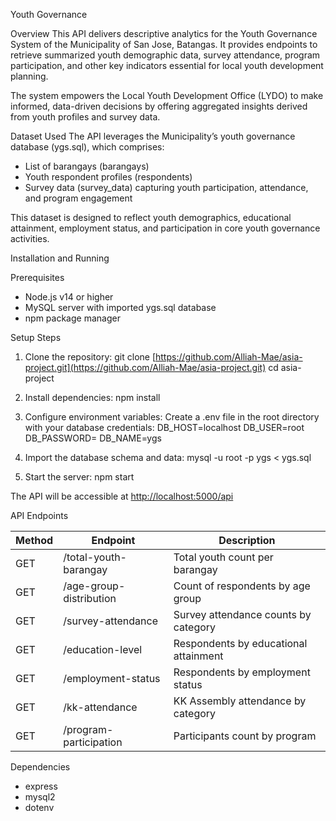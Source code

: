 Youth Governance 

Overview
This API delivers descriptive analytics for the Youth Governance System of the Municipality of San Jose, Batangas. It provides endpoints to retrieve summarized youth demographic data, survey attendance, program participation, and other key indicators essential for local youth development planning.

The system empowers the Local Youth Development Office (LYDO) to make informed, data-driven decisions by offering aggregated insights derived from youth profiles and survey data.

Dataset Used
The API leverages the Municipality’s youth governance database (ygs.sql), which comprises:

* List of barangays (barangays)
* Youth respondent profiles (respondents)
* Survey data (survey\_data) capturing youth participation, attendance, and program engagement

This dataset is designed to reflect youth demographics, educational attainment, employment status, and participation in core youth governance activities.

Installation and Running

Prerequisites

* Node.js v14 or higher
* MySQL server with imported ygs.sql database
* npm package manager

Setup Steps

1. Clone the repository:
   git clone [https://github.com/Alliah-Mae/asia-project.git](https://github.com/Alliah-Mae/asia-project.git)
   cd asia-project

2. Install dependencies:
   npm install

3. Configure environment variables:
   Create a .env file in the root directory with your database credentials:
   DB\_HOST=localhost
   DB\_USER=root
   DB\_PASSWORD=
   DB\_NAME=ygs

4. Import the database schema and data:
   mysql -u root -p ygs < ygs.sql

5. Start the server:
   npm start

The API will be accessible at [http://localhost:5000/api](http://localhost:5000/api)

API Endpoints

| Method | Endpoint                | Description                           |
| ------ | ----------------------- | ------------------------------------- |
| GET    | /total-youth-barangay   | Total youth count per barangay        |
| GET    | /age-group-distribution | Count of respondents by age group     |
| GET    | /survey-attendance      | Survey attendance counts by category  |
| GET    | /education-level        | Respondents by educational attainment |
| GET    | /employment-status      | Respondents by employment status      |
| GET    | /kk-attendance          | KK Assembly attendance by category    |
| GET    | /program-participation  | Participants count by program         |

Dependencies

* express
* mysql2
* dotenv


